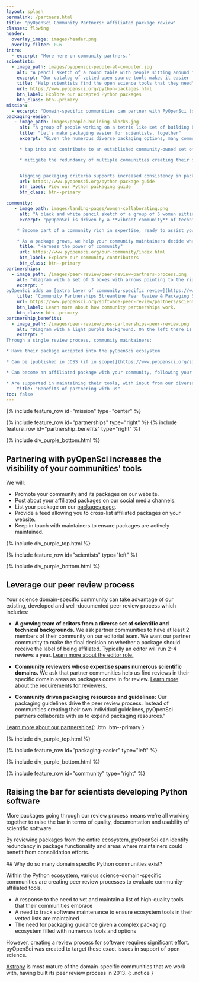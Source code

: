 ```yaml
---
layout: splash
permalink: /partners.html
title: "pyOpenSci Community Partners: affiliated package review"
classes: flowing
header:
  overlay_image: images/header.png
  overlay_filter: 0.6
intro:
  - excerpt: "More here on community partners."
scientists:
  - image_path: images/pyopensci-people-at-computer.jpg
    alt: "A pencil sketch of a round table with people sitting around it from different backgrounds working on laptops and also writing together."
    excerpt: "Our catalog of vetted open source tools makes it easier for scientists to find the trusted tools that they need to develop their open science workflows."
    title: "Help scientists find the open science tools that they need"
    url: https://www.pyopensci.org/python-packages.html
    btn_label: Explore our accepted Python packages
    btn_class: btn--primary
mission:
  - excerpt: "Domain-specific communities can partner with PyOpenSci to leverage both our peer review process and development of Python packaging packaging guidelines."
packaging-easier:
   - image_path: images/people-building-blocks.jpg
     alt: "A group of people working on a tetris like set of building blocks trying to stack them all together. "
     title: "Let's make packaging easier for scientists, together"
     excerpt: "Given the numerous diverse packaging options, many communities are crafting their own guidelines and review processes. Partnering with pyOpenSci enables your community to:

     * tap into and contribute to an established community-owned set of packaging guidelines.

     * mitigate the redundancy of multiple communities creating their own processes and standards.


     Aligning packaging criteria supports increased consistency in packaging approaches across the Python ecosystem. This consistency will  lower the barrier of entry for new potential contributors."
     url: https://www.pyopensci.org/python-package-guide
     btn_label: View our Python packaging guide
     btn_class: btn--primary

community:
   - image_path: images/landing-pages/women-collaborating.png
     alt: "A black and white pencil sketch of a group of 5 women sitting and standing around a laptop working together."
     excerpt: "pyOpenSci is driven by a **vibrant community** of technical packaging experts, open science enthusiasts, and Pythonistas. When you partner with pyOpenSci, you:

    * Become part of a community rich in expertise, ready to assist you with your packaging challenges.

    * As a package grows, we help your community maintainers decide what to do if they need to step down from maintenance roles, be it finding a new maintainer or gracefully archiving the package for safekeeping."
     title: "Harness the power of community"
     url: https://www.pyopensci.org/our-community/index.html
     btn_label: Explore our community contributors
     btn_class: btn--primary
partnerships:
  - image_path: /images/peer-review/peer-review-partners-process.png
    alt: "diagram with a set of 3 boxes with arrows pointing to the right. The first box says submit your package with a code icon above it. The second says Review with pyOpensci Standards below. Blow the second box is a dark purple box that says Your community standards in it. And an arrow pointing to that box that says customized review. The third box says Accepted pyos + community affiliated."
    excerpt: "
pyOpenSci adds an [extra layer of community-specific review](https://www.pyopensci.org/software-peer-review/partners/scientific-communities.html) to our established open peer review process. This allows domain-specific scientific Python communities to vet affiliated tools through our robust peer review process. Communities then don't have to develop and maintain their own review processes and software guidelines."
    title: "Community Partnerships Streamline Peer Review & Packaging Standards"
    url: https://www.pyopensci.org/software-peer-review/partners/scientific-communities.html
    btn_label: Learn more about how community partnerships work.
    btn_class: btn--primary
partnership_benefits:
  - image_path: /images/peer-review/pyos-partnerships-peer-review.png
    alt: "Diagram with a light purple background. On the left there is the pyOpenSci purple flower and it says accepted with a check mark above. There are two arrows leading to boxes on the right. The top box says JOSS published with a check next to it and the JOSS logo. The box below says Community Affiliated with a check. THe boxes are numbered 1,2,3. "
    excerpt: "
Through a single review process, community maintainers:

* Have their package accepted into the pyOpenSci ecosystem

* Can be [published in JOSS (if in scope)](https://www.pyopensci.org/software-peer-review/partners/joss.html#)

* Can become an affiliated package with your community, following your community guidelines.

* Are supported in maintaining their tools, with input from our diverse, knowledgeable community, including active members from across the Python, Conda, PyPA and broader Python packaging ecosystem."
    title: "Benefits of partnering with us"
toc: false
---
```


{% include feature_row id="mission" type="center" %}

<div class="pyos-section purple">
<div class="content" markdown="1">

{% include feature_row id="partnerships" type="right" %}
{% include feature_row id="partnership_benefits" type="right" %}

</div>
</div>

{% include div_purple_bottom.html  %}

<div class="pyos-section">
<div class="content" markdown="1">

## Partnering with pyOpenSci increases the visibility of your communities' tools

We will:

- Promote your community and its packages on our website.
- Post about your affiliated packages on our social media channels.
- List your package on our [packages page](https://www.pyopensci.org/python-packages.html).
- Provide a feed allowing you to cross-list affiliated packages on your website.
- Keep in touch with maintainers to ensure packages are actively maintained.
</div>
</div>

{% include div_purple_top.html  %}

<div class="pyos-section purple" markdown="1">
<div class="content" markdown="1">
{% include feature_row id="scientists" type="left" %}
</div>
</div>


{% include div_purple_bottom.html  %}

<div class="pyos-section" markdown="1">
<div class="content" markdown="1">

<!-- {% include feature_row id="leverage" type="right" %} -->

## Leverage our peer review process

Your science domain-specific community can take advantage of our existing, developed and well-documented peer review process which includes:

* **A growing team of editors from a diverse set of scientific and technical backgrounds.** We ask partner communities to have at least 2 members of their community on our editorial team. We want our partner community to make the final decision on whether a package should receive the label of being affiliated. Typically an editor will run 2-4 reviews a year. [Learn more about the editor role.](https://www.pyopensci.org/software-peer-review/how-to/editors-guide.html)

* **Community reviewers whose expertise spans numerous scientific domains.** We ask that partner communities help us find reviews in their specific domain areas as packages come in for review. [Learn more about the requirements for reviewers.](https://www.pyopensci.org/software-peer-review/how-to/reviewer-guide.html)

* **Community driven packaging resources and guidelines:** Our packaging guidelines drive the peer review process. Instead of communities creating their own individual guidelines, pyOpenSci partners collaborate with us to expand packaging resources."

[Learn more about our partnerships](https://www.pyopensci.org/software-peer-review/partners/scientific-communities.html){: .btn  .btn--primary }


</div>
</div>

{% include div_purple_top.html  %}

<div class="pyos-section purple" markdown="1">
<div class="content" markdown="1">

{% include feature_row id="packaging-easier" type="left" %}

</div>
</div>

{% include div_purple_bottom.html  %}

<div class="pyos-section" markdown="1">
<div class="content" markdown="1">
{% include feature_row id="community" type="right" %}
</div>
</div>

<div class="pyos-section" markdown="1">
<div class="content" markdown="1">

## Raising the bar for scientists developing Python software

More packages going through our review process means
we're all working together to raise the bar in terms of
quality, documentation and usability of scientific software.

By reviewing packages from the entire ecosystem, pyOpenSci can identify redundancy in package functionality and areas where maintainers could benefit from consolidation efforts.

</div>
</div>

<div class="pyos-section purple" markdown="1">
<div class="content" markdown="1">
## Why do so many domain specific Python communities exist?

Within the Python ecosystem, various science-domain-specific communities are creating peer review processes to evaluate community-affiliated tools.

- A response to the need to vet and maintain a list of high-quality tools that their communities embrace
- A need to track software maintenance to ensure ecosystem tools in their vetted lists are maintained
- The need for packaging guidance given a complex packaging ecosystem filled with numerous tools and options

However, creating a review process for software requires significant effort.
pyOpenSci was created to target these exact issues in support of open science.

[Astropy](https://www.astropy.org/) is most mature of the domain-specific communities that we work with, having built its peer review process in 2013.
{: .notice }

</div>
</div>
